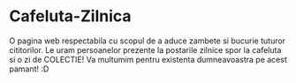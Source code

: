 # Cafeluta-Zilnica

O pagina web respectabila cu scopul de a aduce zambete si bucurie tuturor cititorilor.
Le uram persoanelor prezente la postarile zilnice spor la cafeluta si o zi de COLECTIE!
Va multumim pentru existenta dumneavoastra pe acest pamant! :D